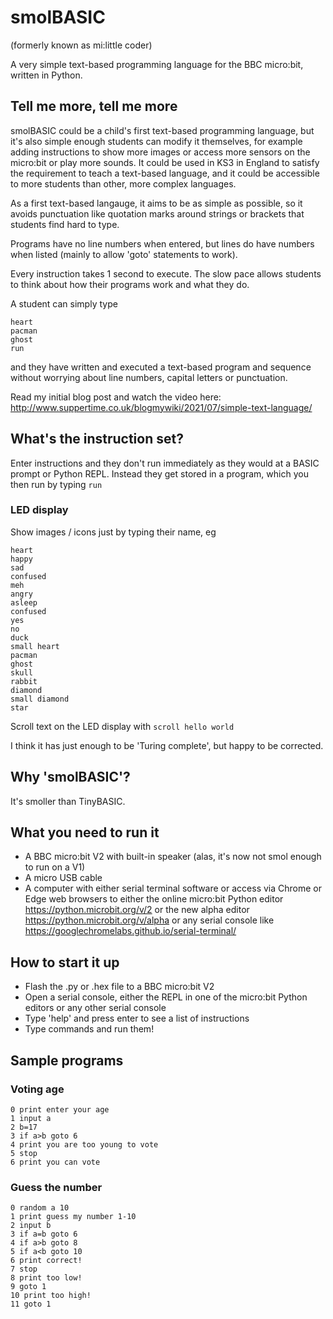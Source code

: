 # smolBASIC

(formerly known as mi:little coder)

A very simple text-based programming language for the BBC micro:bit, written in Python.

## Tell me more, tell me more
smolBASIC could be a child's first text-based programming language, but it's also simple enough students can modify it themselves, for example adding instructions to show more images or access more sensors on the micro:bit or play more sounds. It could be used in KS3 in England to satisfy the requirement to teach a text-based language, and it could be accessible to more students than other, more complex languages.

As a first text-based langauge, it aims to be as simple as possible, so it avoids punctuation like quotation marks around strings or brackets that students find hard to type.

Programs have no line numbers when entered, but lines do have numbers when listed (mainly to allow 'goto' statements to work).

Every instruction takes 1 second to execute. The slow pace allows students to think about how their programs work and what they do.

A student can simply type 
```
heart
pacman
ghost
run
```
and they have written and executed a text-based program and sequence without worrying about line numbers, capital letters or punctuation.

Read my initial blog post and watch the video here: http://www.suppertime.co.uk/blogmywiki/2021/07/simple-text-language/

## What's the instruction set?

Enter instructions and they don't run immediately as they would at a BASIC prompt or Python REPL. Instead they get stored in a program, which you then run by typing `run`

### LED display
Show images / icons just by typing their name, eg
```
heart
happy
sad
confused
meh
angry 
asleep
confused
yes
no
duck
small heart
pacman
ghost
skull
rabbit
diamond
small diamond
star
```

Scroll text on the LED display with 
`scroll hello world`

I think it has just enough to be 'Turing complete', but happy to be corrected.

## Why 'smolBASIC'?
It's smoller than TinyBASIC.

## What you need to run it
- A BBC micro:bit V2 with built-in speaker (alas, it's now not smol enough to run on a V1)
- A micro USB cable
- A computer with either serial terminal software or access via Chrome or Edge web browsers to either the online micro:bit Python editor https://python.microbit.org/v/2 or the new alpha editor https://python.microbit.org/v/alpha or any serial console like https://googlechromelabs.github.io/serial-terminal/

## How to start it up
- Flash the .py or .hex file to a BBC micro:bit V2
- Open a serial console, either the REPL in one of the micro:bit Python editors or any other serial console
- Type 'help' and press enter to see a list of instructions
- Type commands and run them!

## Sample programs

### Voting age
```
0 print enter your age
1 input a
2 b=17
3 if a>b goto 6
4 print you are too young to vote
5 stop
6 print you can vote
```

### Guess the number 
```
0 random a 10
1 print guess my number 1-10
2 input b
3 if a=b goto 6
4 if a>b goto 8
5 if a<b goto 10
6 print correct!
7 stop
8 print too low!
9 goto 1
10 print too high!
11 goto 1
```


